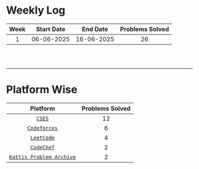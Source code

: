 # Weekly Log


| Week | Start Date | End Date | Problems Solved |
|:----:|:----------:|:--------:|:---------------:|
| 1    | 06-06-2025 |16-06-2025| 26              |



<br>
<br>

---


# Platform Wise
| Platform | Problems Solved |
|:--------:|:---------------:|
| [`CSES`](https://cses.fi/problemset/)   | 12 |
| [`Codeforces`](https://codeforces.com/) | 6 | 
| [`LeetCode`](https://leetcode.com/problemset/) | 4 |
| [`CodeChef`](https://www.codechef.com/) | 2 |
| [`Kattis Problem Archive`](https://open.kattis.com/) | 2 | 

